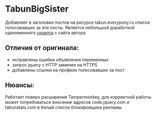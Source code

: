 # TabunBigSister
Добавляет в заголовки постов на ресурсе tabun.everypony.ru список голосовавших за эти посты.
Является небольшой доработкой одноименного [скрипта](https://tabunstats.com/scripts/tabunbs.user.js) с сайта автора
## Отличия от оригинала:
* исправлены ошибки объявления переменных
* запрос jquery с HTTP заменен на HTTPS
* добавлены ссылки на профили голосовавших за пост

## Нюансы:
Работает поверх расширения Tampermonkey, для корректной работы может потребоваться внесение адресов code.jquery.com и tabunstats.com в белый список блокировщика рекламы
